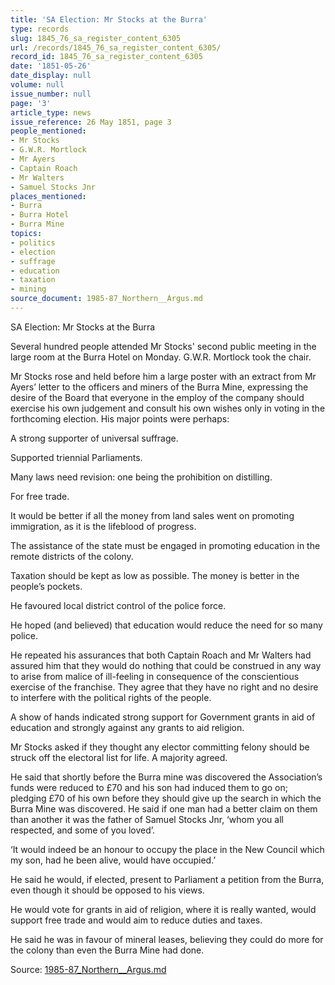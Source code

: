 ```yaml
---
title: 'SA Election: Mr Stocks at the Burra'
type: records
slug: 1845_76_sa_register_content_6305
url: /records/1845_76_sa_register_content_6305/
record_id: 1845_76_sa_register_content_6305
date: '1851-05-26'
date_display: null
volume: null
issue_number: null
page: '3'
article_type: news
issue_reference: 26 May 1851, page 3
people_mentioned:
- Mr Stocks
- G.W.R. Mortlock
- Mr Ayers
- Captain Roach
- Mr Walters
- Samuel Stocks Jnr
places_mentioned:
- Burra
- Burra Hotel
- Burra Mine
topics:
- politics
- election
- suffrage
- education
- taxation
- mining
source_document: 1985-87_Northern__Argus.md
---
```


SA Election: Mr Stocks at the Burra

Several hundred people attended Mr Stocks' second public meeting in the large room at the Burra Hotel on Monday.  G.W.R. Mortlock took the chair.

Mr Stocks rose and held before him a large poster with an extract from Mr Ayers’ letter to the officers and miners of the Burra Mine, expressing the desire of the Board that everyone in the employ of the company should exercise his own judgement and consult his own wishes only in voting in the forthcoming election.  His major points were perhaps:

A strong supporter of universal suffrage.

Supported triennial Parliaments.

Many laws need revision: one being the prohibition on distilling.

For free trade.

It would be better if all the money from land sales went on promoting immigration, as it is the lifeblood of progress.

The assistance of the state must be engaged in promoting education in the remote districts of the colony.

Taxation should be kept as low as possible.  The money is better in the people’s pockets.

He favoured local district control of the police force.

He hoped (and believed) that education would reduce the need for so many police.

He repeated his assurances that both Captain Roach and Mr Walters had assured him that they would do nothing that could be construed in any way to arise from malice of ill-feeling in consequence of the conscientious exercise of the franchise.  They agree that they have no right and no desire to interfere with the political rights of the people.

A show of hands indicated strong support for Government grants in aid of education and strongly against any grants to aid religion.

Mr Stocks asked if they thought any elector committing felony should be struck off the electoral list for life.  A majority agreed.

He said that shortly before the Burra mine was discovered the Association’s funds were reduced to £70 and his son had induced them to go on; pledging £70 of his own before they should give up the search in which the Burra Mine was discovered.  He said if one man had a better claim on them than another it was the father of Samuel Stocks Jnr, ‘whom you all respected, and some of you loved’.

‘It would indeed be an honour to occupy the place in the New Council which my son, had he been alive, would have occupied.’

He said he would, if elected, present to Parliament a petition from the Burra, even though it should be opposed to his views.

He would vote for grants in aid of religion, where it is really wanted, would support free trade and would aim to reduce duties and taxes.

He said he was in favour of mineral leases, believing they could do more for the colony than even the Burra Mine had done.

Source: [1985-87_Northern__Argus.md](/downloads/markdown/1985-87_Northern__Argus.md)
